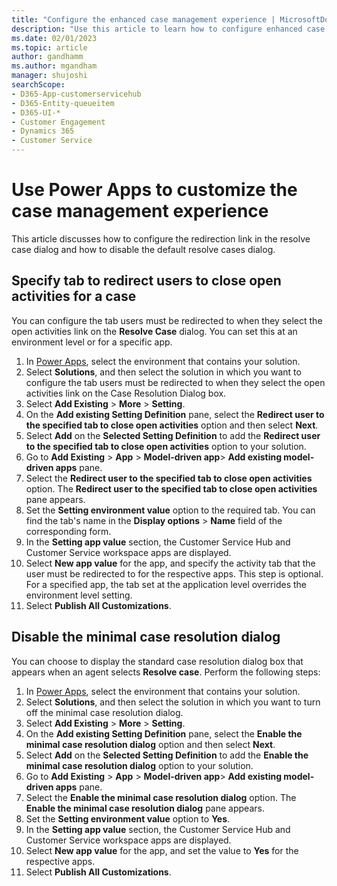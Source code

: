 ```yaml
---
title: "Configure the enhanced case management experience | MicrosoftDocs"
description: "Use this article to learn how to configure enhanced case management "
ms.date: 02/01/2023
ms.topic: article
author: gandhamm
ms.author: mgandham
manager: shujoshi
searchScope:
- D365-App-customerservicehub
- D365-Entity-queueitem
- D365-UI-*
- Customer Engagement
- Dynamics 365
- Customer Service
---
```


# Use Power Apps to customize the case management experience

This article discusses how to configure the redirection link in the resolve case dialog and how to disable the default resolve cases dialog.

## Specify tab to redirect users to close open activities for a case

You can configure the tab users must be redirected to when they select the open activities link on the  **Resolve Case** dialog. You can set this at an environment level or for a specific app.

1. In [Power Apps](https://make.preview.powerapps.com/), select the environment that contains your solution.
2. Select **Solutions**, and then select the solution in which you want to configure the tab users must be redirected to when they select the open activities link on the Case Resolution Dialog box.
4. Select **Add Existing** > **More** > **Setting**.
1. On the **Add existing Setting Definition** pane, select the **Redirect user to the specified tab to close open activities** option and then select **Next**.
1. Select **Add** on the **Selected Setting Definition** to add the **Redirect user to the specified tab to close open activities** option to your solution. 
1.  Go to **Add Existing** > **App** > **Model-driven app**> **Add existing model-driven apps** pane.
1. Select the **Redirect user to the specified tab to close open activities** option. The **Redirect user to the specified tab to close open activities** pane appears.
1. Set the **Setting environment value** option to the required tab. You can find the tab's name in the **Display options** > **Name** field of the corresponding form. 
1. In the **Setting app value** section, the Customer Service Hub and Customer Service workspace apps are displayed. 
1. Select **New app value** for the app, and specify the activity tab that the user must be redirected to for the respective apps. This step is optional. For a specified app, the tab set at the application level overrides the environment level setting.
1. Select **Publish All Customizations**.


## Disable the minimal case resolution dialog

You can choose to display the standard case resolution dialog box that appears when an agent selects **Resolve case**. Perform the following steps:

1. In [Power Apps](https://make.preview.powerapps.com/), select the environment that contains your solution.
2. Select **Solutions**, and then select the solution in which you want to turn off the minimal case resolution dialog.
4. Select **Add Existing** > **More** > **Setting**.
1. On the **Add existing Setting Definition** pane, select the **Enable the minimal case resolution dialog** option and then select **Next**.
1. Select **Add** on the **Selected Setting Definition** to add the **Enable the minimal case resolution dialog** option to your solution. 
1.  Go to **Add Existing** > **App** > **Model-driven app**> **Add existing model-driven apps** pane.
1. Select the **Enable the minimal case resolution dialog** option. The **Enable the minimal case resolution dialog** pane appears.
1. Set the **Setting environment value** option to **Yes**.
1. In the **Setting app value** section, the Customer Service Hub and Customer Service workspace apps are displayed. 
1. Select **New app value** for the app, and set the value to **Yes** for the respective apps.
1. Select **Publish All Customizations**.


